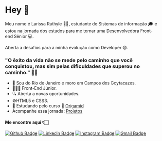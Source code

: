 # Hey 👋

Meu nome é Larissa Ruthyle 🙋🏻, estudante de Sistemas de informação 🎓 e estou na jornada dos estudos para me tornar uma Desenvolvedora Front-end Sênior 💻.

Aberta a desafios para a minha evolução como Developer 😄.

### "O êxito da vida não se mede pelo caminho que você conquistou, mas sim pelas dificuldades que superou no caminho." ✍🏻

- 📌 Sou do Rio de Janeiro e moro em Campos dos Goytacazes.
- 👩🏻‍💻 Front-End Júnior.
- 🔍 Aberta a novas oportunidades.
- ⚙️HTML5 e CSS3.
- 📰 Estudando pelo curso 🐺 [Origamid](https://www.origamid.com)
- Acompanhe essa jornada: [Projetos](https://github.com/larissadantier?tab=repositories)

#### Me encontre aqui 👇🏻
[![Github Badge](https://img.shields.io/badge/-Github-000?style=flat-square&logo=Github&logoColor=white&link=https://github.com/larissadantier)](https://github.com/larissadantier) [![Linkedin Badge](https://img.shields.io/badge/-LinkedIn-blue?style=flat-square&logo=Linkedin&logoColor=white&link=https://www.linkedin.com/in/larissa-dantier-858b1884/)](https://www.linkedin.com/in/larissa-dantier-858b1884/) [![Instagram Badge](https://img.shields.io/badge/-Instagram-violet?style=flat-square&logo=Instagram&logoColor=white&link=https://www.instagram.com/larissa.dantier/?hl=pt)](https://www.instagram.com/larissa.dantier/?hl=pt) [![Gmail Badge](https://img.shields.io/badge/-Gmail-c14438?style=flat-square&logo=Gmail&logoColor=white&link=mailto:larissa_dantier@hotmail.com)](mailto:larissa_dantier@hotmail.com)
